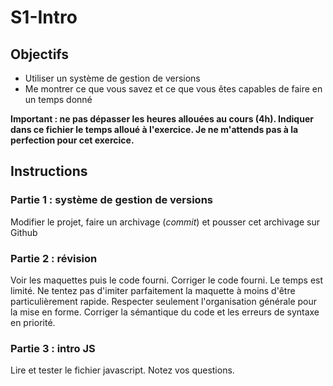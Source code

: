 # S1-Intro

## Objectifs

- Utiliser un système de gestion de versions
- Me montrer ce que vous savez et ce que vous êtes capables de faire en un temps donné

**Important : ne pas dépasser les heures allouées au cours (4h). Indiquer dans ce fichier le temps alloué à
l'exercice. Je ne m'attends pas à la perfection pour cet exercice.**

## Instructions

### Partie 1 : système de gestion de versions

Modifier le projet, faire un archivage (_commit_) et pousser cet archivage sur Github

### Partie 2 : révision

Voir les maquettes puis le code fourni. Corriger le code fourni. Le temps est limité. Ne tentez pas d'imiter
parfaitement la maquette à moins d'être particulièrement rapide. Respecter seulement l'organisation générale pour la
mise en forme. Corriger la sémantique du code et les erreurs de syntaxe en priorité.

### Partie 3 : intro JS

Lire et tester le fichier javascript. 
Notez vos questions.